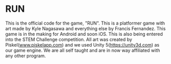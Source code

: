 # RUN
This is the official code for the game, "RUN".  This is a platformer game with art made by Kyle Nagasawa and everything else by Francis Fernandez. This game is in the making for Android and soon iOS. This is also being entered into the STEM Challenge competition.
All art was created by Piskel(www.piskelapp.com) and we used Unity 5(https://unity3d.com) as our game engine. We are all self taught and are in now way affiliated with any other program.
